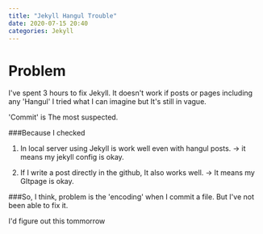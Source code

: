 ```yaml
---
title: "Jekyll Hangul Trouble"
date: 2020-07-15 20:40
categories: Jekyll
---
```

# Problem
I've spent 3 hours to fix Jekyll.
It doesn't work if posts or pages including any 'Hangul'
I tried what I can imagine but It's still in vague.

'Commit' is The most suspected.

###Because I checked
1. In local server using Jekyll is work well even with hangul posts.
-> it means my jekyll config is okay.

2. If I write a post directly in the github, It also works well.
-> It means my GItpage is okay.

###So,
I think, problem is the 'encoding' when I commit a file.
But I've not been able to fix it.

I'd figure out this tommorrow